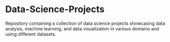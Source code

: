 # Data-Science-Projects
Repository containing a collection of data science projects showcasing data analysis, machine learning, and data visualization in various domains and using different datasets.

